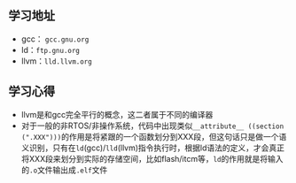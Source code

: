 ## 学习地址
* gcc： `gcc.gnu.org`
* ld：`ftp.gnu.org`
* llvm：`lld.llvm.org`

## 学习心得
* llvm是和gcc完全平行的概念，这二者属于不同的编译器
* 对于一般的非RTOS/非操作系统，代码中出现类似`__attribute__ ((section (".XXX")))`的作用是将紧跟的一个函数划分到XXX段，但这句话只是做一个语义识别，只有在`ld`(gcc)/`lld`(llvm)指令执行时，根据ld语法的定义，才会真正将XXX段来划分到实际的存储空间，比如flash/itcm等，`ld`的作用就是将输入的`.o`文件输出成`.elf`文件